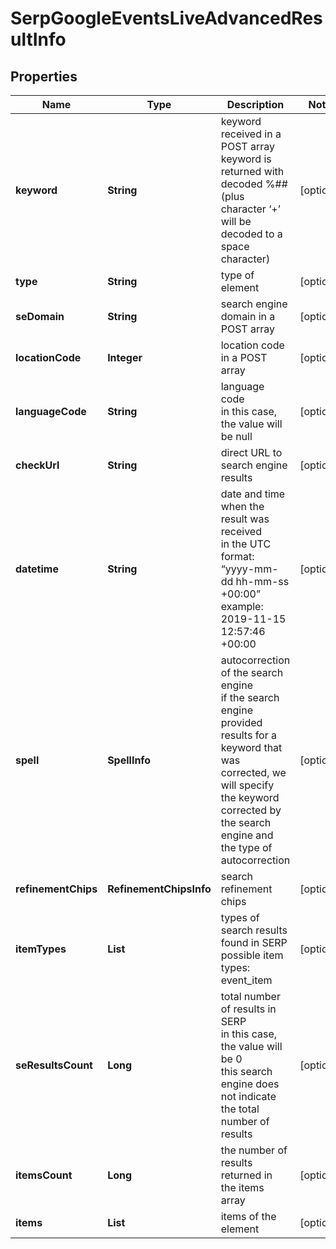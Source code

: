 # SerpGoogleEventsLiveAdvancedResultInfo


## Properties

| Name | Type | Description | Notes |
|------------ | ------------- | ------------- | -------------|
**keyword** | **String** | keyword received in a POST array<br>keyword is returned with decoded %## (plus character ‘+’ will be decoded to a space character) |[optional]|
**type** | **String** | type of element |[optional]|
**seDomain** | **String** | search engine domain in a POST array |[optional]|
**locationCode** | **Integer** | location code in a POST array |[optional]|
**languageCode** | **String** | language code<br>in this case, the value will be null |[optional]|
**checkUrl** | **String** | direct URL to search engine results |[optional]|
**datetime** | **String** | date and time when the result was received<br>in the UTC format: “yyyy-mm-dd hh-mm-ss +00:00”<br>example:<br>2019-11-15 12:57:46 +00:00 |[optional]|
**spell** | **SpellInfo** | autocorrection of the search engine<br>if the search engine provided results for a keyword that was corrected, we will specify the keyword corrected by the search engine and the type of autocorrection |[optional]|
**refinementChips** | **RefinementChipsInfo** | search refinement chips |[optional]|
**itemTypes** | **List<String>** | types of search results found in SERP<br>possible item types:<br>event_item |[optional]|
**seResultsCount** | **Long** | total number of results in SERP<br>in this case, the value will be 0<br>this search engine does not indicate the total number of results |[optional]|
**itemsCount** | **Long** | the number of results returned in the items array |[optional]|
**items** | **List<EventItem>** | items of the element |[optional]|